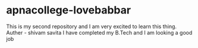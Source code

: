 # apnacollege-lovebabbar
This is my second repository and I am very excited to learn this thing.
Auther - shivam savita
I have completed my B.Tech and I am looking a good job

